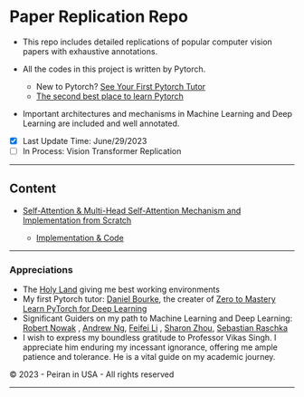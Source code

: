 # Paper Replication Repo
- This repo includes detailed replications of popular computer vision papers with exhaustive 
  annotations. 
- All the codes in this project is written by Pytorch. 
  
    - New to Pytorch? [See Your First Pytorch Tutor](https://pytorch.org/tutorials/)
    - [The second best place to learn Pytorch](https://www.learnpytorch.io/)
- Important architectures and mechanisms in Machine Learning and Deep Learning are included and 
  well annotated.




- [x] Last Update Time: June/29/2023
- [ ] In Process: Vision Transformer Replication  

---
## Content

- [Self-Attention & Multi-Head Self-Attention Mechanism and Implementation from Scratch](https://github.com/PeiranLi0930/TorchProject/blob/main/PaperReplicate/Self_Attention_from_Scratch/Self-Attention%20and%20Multi-head%20Attention%20Mechanism%20036331bdfc7649238f86306bb44bed38.md)

    - [Implementation & Code](https://github.com/PeiranLi0930/TorchProject/blob/main/PaperReplicate/Self_Attention_from_Scratch/self_attention_mechanism.ipynb)



---
### Appreciations

- The [Holy Land](https://www.wisc.edu/) giving me best working environments
- My first Pytorch tutor: [Daniel Bourke](https://github.com/mrdbourke), the creater of [Zero to 
  Mastery Learn PyTorch for Deep Learning](https://www.learnpytorch.io/)
- Significant Guiders on my path to Machine Learning and Deep Learning: [Robert Nowak](https://nowak.ece.wisc.edu/)
  , [Andrew Ng](https://www.andrewng.org/), [Feifei Li](https://profiles.stanford.edu/fei-fei-li)
  , [Sharon Zhou](https://sharonzhou.me/), [Sebastian Raschka](https://sebastianraschka.com/)
- I wish to express my boundless gratitude to Professor Vikas Singh. I appreciate him enduring my incessant ignorance, offering me ample patience and tolerance. He is a vital guide on my academic journey.



© 2023 - Peiran in USA - All rights reserved

---